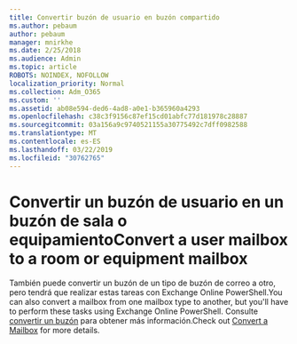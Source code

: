 ```yaml
---
title: Convertir buzón de usuario en buzón compartido
ms.author: pebaum
author: pebaum
manager: mnirkhe
ms.date: 2/25/2018
ms.audience: Admin
ms.topic: article
ROBOTS: NOINDEX, NOFOLLOW
localization_priority: Normal
ms.collection: Adm_O365
ms.custom: ''
ms.assetid: ab08e594-ded6-4ad8-a0e1-b365960a4293
ms.openlocfilehash: c38c3f9156c87ef15cd01abfc77d181978c28887
ms.sourcegitcommit: 03a156a9c9740521155a30775492c7dff0982588
ms.translationtype: MT
ms.contentlocale: es-ES
ms.lasthandoff: 03/22/2019
ms.locfileid: "30762765"
---
```

# <a name="convert-a-user-mailbox-to-a-room-or-equipment-mailbox"></a><span data-ttu-id="17b9f-102">Convertir un buzón de usuario en un buzón de sala o equipamiento</span><span class="sxs-lookup"><span data-stu-id="17b9f-102">Convert a user mailbox to a room or equipment mailbox</span></span>

<span data-ttu-id="17b9f-103">También puede convertir un buzón de un tipo de buzón de correo a otro, pero tendrá que realizar estas tareas con Exchange Online PowerShell.</span><span class="sxs-lookup"><span data-stu-id="17b9f-103">You can also convert a mailbox from one mailbox type to another, but you'll have to perform these tasks using Exchange Online PowerShell.</span></span> <span data-ttu-id="17b9f-104">Consulte [convertir un buzón](https://go.microsoft.com/fwlink/p/?LinkId=832875) para obtener más información.</span><span class="sxs-lookup"><span data-stu-id="17b9f-104">Check out [Convert a Mailbox](https://go.microsoft.com/fwlink/p/?LinkId=832875) for more details.</span></span> 
  

